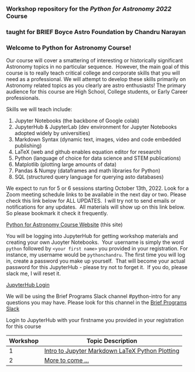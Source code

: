 ### Workshop repository for the ***Python for Astronomy 2022*** Course 
### taught for BRIEF Boyce Astro Foundation by Chandru Narayan

### Welcome to Python for Astronomy Course! 

Our course will cover a smattering of interesting or historically significant Astronomy topics in no particular sequence.  However, the main goal of this course is to really teach critical college and corporate skills that you will need as a professional. We will attempt to develop these skills primarily on Astronomy related topics as you clearly are astro enthusiasts!  The primary audience for this course are High School, College students, or Early Career professionals. 

Skills we will teach include:
1. Jupyter Notebooks (the backbone of Google colab)
1. JupyterHub & JupyterLab (dev environment for Jupyter Notebooks adopted widely by universities)
1. Markdown Syntax (dynamic text, images, video and code embedded publishing)
1. LaTeX (web and github enables equation editor for research)
1. Python (language of choice for data science and STEM publications)
1. Matplotlib (plotting large amounts of data)
1. Pandas & Numpy (dataframes and math libraries for Python)
1. SQL (structured query language for querying asto databases)

We expect to run for 5 or 6 sessions starting October 13th, 2022. Look for a Zoom meeting schedule links to be available in the next day or two. Please check this link below for ALL UPDATES.  I will try not to send emails or notifications for any updates.  All materials will show up on this link below.  So please bookmark it check it frequently. 

[Python for Astronomy Course Website](http://drunarayan.github.io/python4astronomy)  (this site)

You will be logging into JupyterHub for getting workshop materials and creating your own Juoyter Notebooks.  Your username is simply the word ```python``` followed by ```<your first name>``` you provided in your registration. For instance, my username would be ```pythonchandru```. The first time you will log in, create a password you make up yourself.  That will become your actual password for this JupyterHub - please try not to forget it.  If you do, please slack me, I will reset it.

[JupyterHub Login](https://bushastrolab.com/hub/login)

We will be using the Brief Programs Slack channel #python-intro for any questions you may have. Please look for this channel in the [Brief Programs Slack](http://briefprograms.slack.com)

Login to JupyterHub with your firstname you provided in your registration for this course


Workshop|Topic Description
---|---
1|[Intro to Jupyter Markdown LaTeX Python Plotting](https://drunarayan.github.io/python4astronomy/intro_jupyter_python)
2|[More to come ...]()


